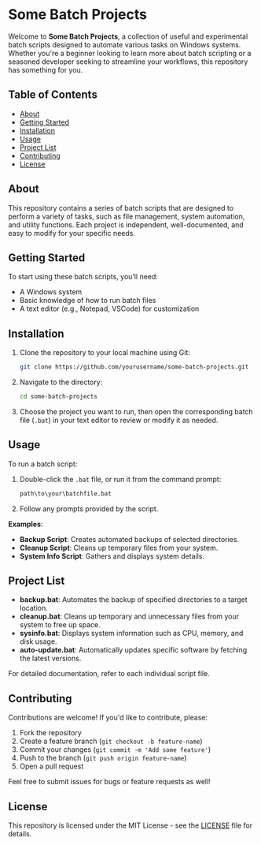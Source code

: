 # Some Batch Projects

Welcome to **Some Batch Projects**, a collection of useful and experimental batch scripts designed to automate various tasks on Windows systems. Whether you're a beginner looking to learn more about batch scripting or a seasoned developer seeking to streamline your workflows, this repository has something for you.

## Table of Contents

- [About](#about)
- [Getting Started](#getting-started)
- [Installation](#installation)
- [Usage](#usage)
- [Project List](#project-list)
- [Contributing](#contributing)
- [License](#license)

## About

This repository contains a series of batch scripts that are designed to perform a variety of tasks, such as file management, system automation, and utility functions. Each project is independent, well-documented, and easy to modify for your specific needs.

## Getting Started

To start using these batch scripts, you’ll need:

- A Windows system
- Basic knowledge of how to run batch files
- A text editor (e.g., Notepad, VSCode) for customization

## Installation

1. Clone the repository to your local machine using Git:
   ```bash
   git clone https://github.com/yourusername/some-batch-projects.git
   ```
2. Navigate to the directory:
   ```bash
   cd some-batch-projects
   ```

3. Choose the project you want to run, then open the corresponding batch file (`.bat`) in your text editor to review or modify it as needed.

## Usage

To run a batch script:

1. Double-click the `.bat` file, or run it from the command prompt:
   ```bash
   path\to\your\batchfile.bat
   ```

2. Follow any prompts provided by the script.

**Examples**:
- **Backup Script**: Creates automated backups of selected directories.
- **Cleanup Script**: Cleans up temporary files from your system.
- **System Info Script**: Gathers and displays system details.

## Project List

- **backup.bat**: Automates the backup of specified directories to a target location.
- **cleanup.bat**: Cleans up temporary and unnecessary files from your system to free up space.
- **sysinfo.bat**: Displays system information such as CPU, memory, and disk usage.
- **auto-update.bat**: Automatically updates specific software by fetching the latest versions.

For detailed documentation, refer to each individual script file.

## Contributing

Contributions are welcome! If you'd like to contribute, please:

1. Fork the repository
2. Create a feature branch (`git checkout -b feature-name`)
3. Commit your changes (`git commit -m 'Add some feature'`)
4. Push to the branch (`git push origin feature-name`)
5. Open a pull request

Feel free to submit issues for bugs or feature requests as well!

## License

This repository is licensed under the MIT License - see the [LICENSE](LICENSE) file for details.

